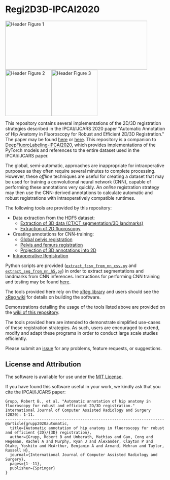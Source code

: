 # Regi2D3D-IPCAI2020
<img src="https://github.com/rg2/Regi2D3D-IPCAI2020/wiki/images/project_annotations.png" alt="Header Figure 1" width="447" height="154" /><img src="https://github.com/rg2/Regi2D3D-IPCAI2020/wiki/images/intraop_meth_3_pelvis_femurs_edges.gif" alt="Header Figure 2" width="145" height="145" /><img src="https://github.com/rg2/Regi2D3D-IPCAI2020/wiki/images/intraop_meth_3_pelvis_femurs_mov.gif" alt="Header Figure 3" width="145" height="145" />

This repository contains several implementations of the 2D/3D registration strategies described in the IPCAI/IJCARS 2020 paper "Automatic Annotation of Hip Anatomy in Fluoroscopy for Robust and Efficient 2D/3D Registration."
The paper may be found [here](https://arxiv.org/abs/1911.07042) or [here](https://doi.org/10.1007/s11548-020-02162-7).
This repository is a companion to [DeepFluoroLabeling-IPCAI2020](https://github.com/rg2/DeepFluoroLabeling-IPCAI2020), which provides implementations of the PyTorch models and references to the entire dataset used in the IPCAI/IJCARS paper.

The global, semi-automatic, approaches are inappropriate for intraoperative purposes as they often require several minutes to complete processing.
However, these *offline* techniques are useful for creating a dataset that may be used for training a convolutional neural network (CNN), capable of performing these annotations very quickly.
An *online* registration strategy may then use the CNN-derived annotations to calculate automatic and robust registrations with intraoperatively compatible runtimes.

The following tools are provided by this repository:
  * Data extraction from the HDF5 dataset:
    * [Extraction of 3D data (CT/CT segmentation/3D landmarks)](apps/extract_3d_data_from_large_h5)
    * [Extraction of 2D fluoroscopy](apps/extract_proj_data_from_large_h5)
  * Creating annotations for CNN-training:
    * [Global pelvis registration](apps/global_pelvis_regi)
    * [Pelvis and femurs registration](apps/global_femurs_pelvis_regi)
    * [Projection of 3D annotations into 2D](apps/proj_3d_labels_into_2d)
  * [Intraoperative Registration](apps/intraop_pelvis_femurs_regi)

Python scripts are provided ([`extract_fcsv_from_nn_csv.py`](extract_fcsv_from_nn_csv.py) and [`extract_seg_from_nn_h5.py`](extract_seg_from_nn_h5.py)) in order to extract segmentations and landmarks from CNN inferences.
Instructions for performing CNN training and testing may be found [here](https://github.com/rg2/DeepFluoroLabeling-IPCAI2020/tree/master/train_test_code).

The tools provided here rely on the [xReg library](https://github.com/rg2/xreg) and users should see the [xReg wiki](https://github.com/rg2/xreg/wiki) for details on building the software.

Demonstrations detailing the usage of the tools listed above are provided on the [wiki of this repository](https://github.com/rg2/Regi2D3D-IPCAI2020/wiki). 

The tools provided here are intended to demonstrate simplified use-cases of these registration strategies.
As such, users are encouraged to extend, modify and adapt these programs in order to conduct large scale studies efficiently.

Please submit an [issue](https://github.com/rg2/Regi2D3D-IPCAI2020/issues) for any problems, feature requests, or suggestions.

## License and Attribution
The software is available for use under the [MIT License](LICENSE).

If you have found this software useful in your work, we kindly ask that you cite the IPCAI/IJCARS paper:
```
Grupp, Robert B., et al. "Automatic annotation of hip anatomy in fluoroscopy for robust and efficient 2D/3D registration." International Journal of Computer Assisted Radiology and Surgery (2020): 1-11.
----------------------------------------------------------------------
@article{grupp2020automatic,
  title={Automatic annotation of hip anatomy in fluoroscopy for robust and efficient {2D}/{3D} registration},
  author={Grupp, Robert B and Unberath, Mathias and Gao, Cong and Hegeman, Rachel A and Murphy, Ryan J and Alexander, Clayton P and Otake, Yoshito and McArthur, Benjamin A and Armand, Mehran and Taylor, Russell H},
  journal={International Journal of Computer Assisted Radiology and Surgery},
  pages={1--11},
  publisher={Springer}
}
```
